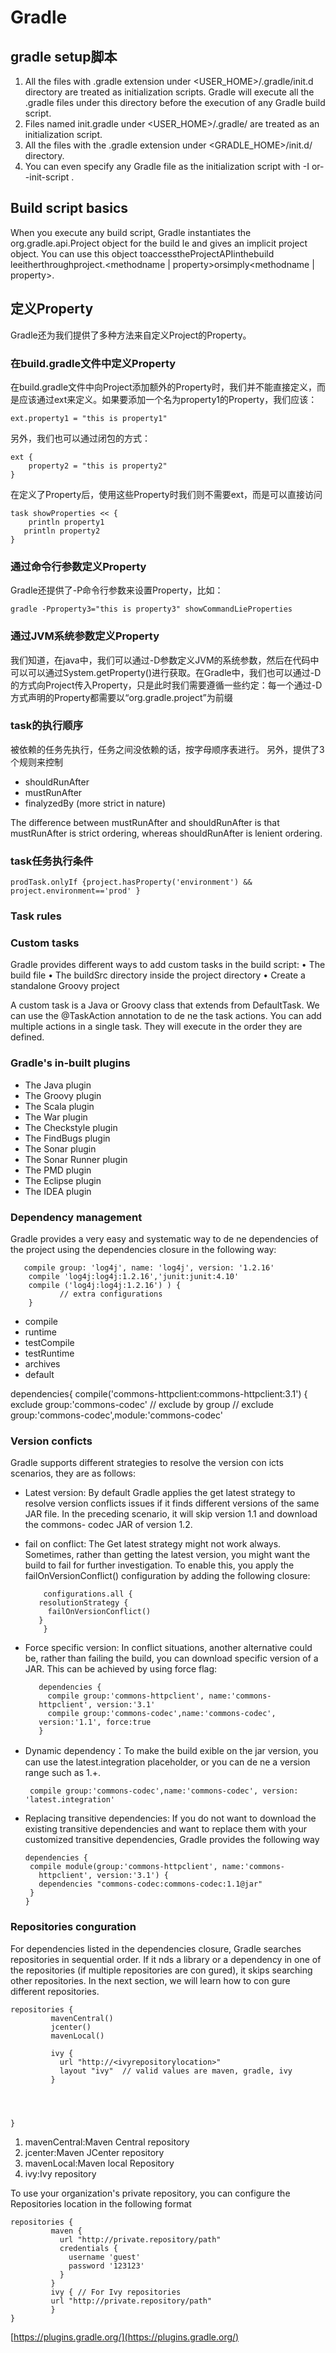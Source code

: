 # Gradle


## gradle setup脚本

1. All the files with .gradle extension under <USER_HOME>/.gradle/init.d directory are treated as initialization scripts. Gradle will execute all the .gradle files under this directory before the execution of any Gradlebuild script.2. Files named init.gradle under <USER_HOME>/.gradle/ are treated as an initialization script.3. All the files with the .gradle extension under <GRADLE_HOME>/init.d/ directory.4. You can even specify any Gradle file as the initialization script with -I <file name>or--init-script <file name>.


## Build script basics

When you execute any build script, Gradle instantiates the org.gradle.api.Project object for the build  le and gives an implicit project object. You can use this object toaccesstheProjectAPIinthebuild leeitherthroughproject.<methodname | property>orsimply<methodname | property>.


## 定义Property
Gradle还为我们提供了多种方法来自定义Project的Property。

### 在build.gradle文件中定义Property
在build.gradle文件中向Project添加额外的Property时，我们并不能直接定义，而是应该通过ext来定义。如果要添加一个名为property1的Property，我们应该：

	ext.property1 = "this is property1"
另外，我们也可以通过闭包的方式：

	ext {
   		property2 = "this is property2"
	}

在定义了Property后，使用这些Property时我们则不需要ext，而是可以直接访问
	
	task showProperties << {
   		println property1
	   println property2
	}	
	
### 通过命令行参数定义Property	

Gradle还提供了-P命令行参数来设置Property，比如：

	gradle -Pproperty3="this is property3" showCommandLieProperties

### 通过JVM系统参数定义Property

我们知道，在java中，我们可以通过-D参数定义JVM的系统参数，然后在代码中可以可以通过System.getProperty()进行获取。在Gradle中，我们也可以通过-D的方式向Project传入Property，只是此时我们需要遵循一些约定：每一个通过-D方式声明的Property都需要以“org.gradle.project”为前缀	

### task的执行顺序
被依赖的任务先执行，任务之间没依赖的话，按字母顺序表进行。
另外，提供了3个规则来控制

* shouldRunAfter
* mustRunAfter
* finalyzedBy (more strict in nature)


The difference between mustRunAfter and shouldRunAfter is that mustRunAfter is strict ordering, whereas shouldRunAfter is lenient ordering.


### task任务执行条件

	prodTask.onlyIf {project.hasProperty('environment') && project.environment=='prod' }


### Task rules


### Custom tasks

Gradle provides different ways to add custom tasks in the build script:• The build file• The buildSrc directory inside the project directory• Create a standalone Groovy project


A custom task is a Java or Groovy class that extends from DefaultTask. We can use the @TaskAction annotation to de ne the task actions. You can add multiple actions in a single task. They will execute in the order they are defined. 


### Gradle's in-built plugins

* The Java plugin* The Groovy plugin* The Scala plugin* The War plugin
* The Checkstyle plugin* The FindBugs plugin* The Sonar plugin* The Sonar Runner plugin* The PMD plugin
* The Eclipse plugin* The IDEA plugin### Dependency management  
 Gradle provides a very easy and systematic way to de ne dependencies of the project using the dependencies closure in the following way:

```    compile group: 'log4j', name: 'log4j', version: '1.2.16'
	compile 'log4j:log4j:1.2.16','junit:junit:4.10'   
	compile ('log4j:log4j:1.2.16') ) {           // extra configurations	}
```


* compile
* runtime
* testCompile
* testRuntime
* archives
* default


dependencies{     compile('commons-httpclient:commons-httpclient:3.1') {
	exclude group:'commons-codec' // exclude by group  	// exclude group:'commons-codec',module:'commons-codec'


### Version conficts
Gradle supports different strategies to resolve the version con icts scenarios, they are as follows:
* Latest version: By default Gradle applies the get latest strategy to resolve version conflicts issues if it finds different versions of the same JAR file. In the preceding scenario, it will skip version 1.1 and download the commons- codec JAR of version 1.2.
* fail on conflict: The Get latest strategy might not work always.Sometimes, rather than getting the latest version, you might want thebuild to fail for further investigation. To enable this, you apply the failOnVersionConflict() configuration by adding the following closure:

	```
		configurations.all {       resolutionStrategy {         failOnVersionConflict()       }		}
	```
* Force specific version: In conflict situations, another alternative could be, rather than failing the build, you can download specific version of a JAR. This can be achieved by using force flag:
	```        dependencies {         compile group:'commons-httpclient', name:'commons-       httpclient', version:'3.1'         compile group:'commons-codec',name:'commons-codec',       version:'1.1', force:true       }
	```
	
* Dynamic dependency：To make the build  exible on the jar version, you can use the latest.integration placeholder, or you can de ne a version range such as 1.+.
   ```
    compile group:'commons-codec',name:'commons-codec', version:   'latest.integration'
   ```
   
* Replacing transitive dependencies:  If you do not want to download the existing transitive dependencies and want to replace them with your customized transitive dependencies, Gradle provides the following way
	```   dependencies {     compile module(group:'commons-httpclient', name:'commons-       httpclient', version:'3.1') {       dependencies "commons-codec:commons-codec:1.1@jar"     }	}
	```
	 	
	
### Repositories conguration
For dependencies listed in the dependencies closure, Gradle searches repositories in sequential order. If it  nds a library or a dependency in one of the repositories (if multiple repositories are con gured), it skips searching other repositories. In the next section, we will learn how to con gure different repositories.

```
repositories {         mavenCentral()
         jcenter()
         mavenLocal()
         
         ivy {           url "http://<ivyrepositorylocation>"           layout "ivy"  // valid values are maven, gradle, ivy         }
         
         
         
         }```

1. mavenCentral:Maven Central repository
1. jcenter:Maven JCenter repository
1. mavenLocal:Maven local Repository
2. ivy:Ivy repositoryTo use your organization's private repository, you can configure the Repositories location in the following format

```
repositories {         maven {           url "http://private.repository/path"           credentials {             username 'guest'             password '123123'           }         }         ivy { // For Ivy repositories         url "http://private.repository/path"         }}

```


[https://plugins.gradle.org/](https://plugins.gradle.org/)